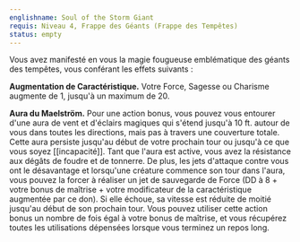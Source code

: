 ```yaml
---
englishname: Soul of the Storm Giant
requis: Niveau 4, Frappe des Géants (Frappe des Tempêtes)
status: empty
---
```

Vous avez manifesté en vous la magie fougueuse emblématique des géants des tempêtes, vous conférant les effets suivants : 

**Augmentation de Caractéristique.** Votre Force, Sagesse ou Charisme augmente de 1, jusqu'à un maximum de 20.

**Aura du Maelström.** Pour une action bonus, vous pouvez vous entourer d'une aura de vent et d'éclairs magiques qui s'étend jusqu'à 10 ft. autour de vous dans toutes les directions, mais pas à travers une couverture totale. Cette aura persiste jusqu'au début de votre prochain tour ou jusqu'à ce que vous soyez [[incapacité]]. Tant que l'aura est active, vous avez la résistance aux dégâts de foudre et de tonnerre. De plus, les jets d'attaque contre vous ont le désavantage et lorsqu'une créature commence son tour dans l'aura, vous pouvez la forcer à réaliser un jet de sauvegarde de Force (DD à 8 + votre bonus de maîtrise + votre modificateur de la caractéristique augmentée par ce don). Si elle échoue, sa vitesse est réduite de moitié jusqu'au début de son prochain tour. Vous pouvez utiliser cette action bonus un nombre de fois égal à votre bonus de maîtrise, et vous récupérez toutes les utilisations dépensées lorsque vous terminez un repos long.

